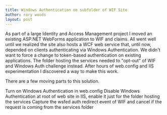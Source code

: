 ```yaml
---
title: Windows Authentication on subfolder of WIF Site
author: rory woods
layout: post
---
```


As part of a large Identity and Access Management project I moved an existing ASP.NET WebForms application to WIF and claims. All went well until we realized the site also hosts a WCF web service that, until now, depended on clients authenticating via Windows Authentication. We didn't want to force a change to token-based authentication on existing applications. The folder hosting the services needed to "opt-out" of WIF and Windows Auth challenge instead. After hours of web.config and IIS experimentation I discovered a way to make this work.

There are a few moving parts to this solution.

Turn on Windows Authentication in web.config
Disable Windows Authentication at root of web site in IIS, enable it just for the folder hosting the services
Capture the wsfed auth redirect event of WIF and cancel if the request is coming from the services folder

